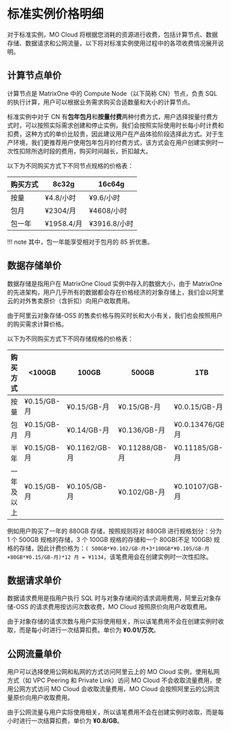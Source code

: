 # 标准实例价格明细

对于标准实例，MO Cloud 将根据您消耗的资源进行收费，包括计算节点、数据存储、数据请求和公网流量，以下将对标准实例使用过程中的各项收费情况展开说明。

## 计算节点单价

计算节点是 MatrixOne 中的 Compute Node（以下简称 CN）节点，负责 SQL 的执行计算，用户可以根据业务需求购买合适数量和大小的计算节点。

标准实例中对于 CN 有**包年包月**和**按量付费**两种付费方式，用户选择按量付费方式时，可以按照实际需求创建和停止实例，我们会按照实际使用时长每小时计费和扣费，这种方式的单价比较贵，因此建议用户在产品体验阶段选择此方式。对于生产环境，我们更推荐用户使用包年包月的付费方式，该方式会在用户创建实例时一次性扣除所选时段的费用，购买时间越长，折扣越大。

以下为不同购买方式下不同节点规格的价格表：

| 购买方式   | 8c32g        | 16c64g    |
| -------- |  ----------- | --------- |
| 按量      |  ¥4.8/小时   | ¥9.6/小时  |
| 包月      |  ¥2304/月    | ¥4608/小时  |
| 包一年    |  ¥1958.4/月  | ¥3916.8/小时  |

!!! note
    其中，包一年能享受相对于包月的 85 折优惠。

## 数据存储单价

数据存储是指用户在 MatrixOne Cloud 实例中存入的数据大小，由于 MatrixOne 的先进架构，用户几乎所有的数据都会存在价格经济的对象存储上，我们会以阿里云的对外售卖原价（含折扣）向用户收取费用。

由于阿里云对象存储-OSS 的售卖价格与购买时长和大小有关，我们也会按照用户的购买需求计算价格。

以下为不同购买方式下不同存储规格的价格表：

| 购买方式   | <100GB       | 100GB            | 500GB            |       1TB        |
| -------- | ------------ | ----------------- | ---------------  | ---------------- |
| 按量      | ¥0.15/GB-月  | ¥0.15/GB-月       | ¥0.15/GB-月      | ¥0.0.15/GB-月    |
| 包月      | ¥0.15/GB-月  | ¥0.14/GB-月       | ¥0.136/GB-月     | ¥0.0.13476/GB-月 |
| 半年      | ¥0.15/GB-月  | ¥0.1162/GB-月     | ¥0.11288/GB-月   | ¥0.11185/GB-月   |
| 一年及以上 | ¥0.15/GB-月  | ¥0.105/GB-月      | ¥0.102/GB-月     | ¥0.10107/GB-月   |

例如用户购买了一年的 880GB 存储，按照规则将对 880GB 进行规格划分：分为 1 个 500GB 规格的存储，3 个 100GB 规格的存储和一个 80GB(不足 100GB) 规格的存储，因此计费价格为：`( 500GB*¥0.102/GB-月+3*100GB*¥0.105/GB-月+80GB*¥0.15/GB-月)*12 月 = ¥1134`，该笔费用会在创建实例时一次性扣除。

## 数据请求单价

数据请求费用是指用户执行 SQL 时与对象存储间的请求调用费用，阿里云对象存储-OSS 的请求费用按访问次数收费，MO Cloud 按照原价向用户收取费用。

由于对象存储的请求次数与用户实际使用相关，所以该笔费用不会在创建实例时收取，而是每小时进行一次结算扣费。单价为 **¥0.01/万次**。

## 公网流量单价

用户可以选择使用公网和私网的方式访问阿里云上的 MO Cloud 实例，使用私网方式（如 VPC Peering 和 Private Link）访问 MO Cloud 不会收取流量费用，使用公网方式访问 MO Cloud 会收取流量费用，MO Cloud 会按照阿里云的公网流量原价向用户收取费用。

由于公网流量与用户实际使用相关，所以该笔费用不会在创建实例时收取，而是每小时进行一次结算扣费，单价为 **¥0.8/GB**。